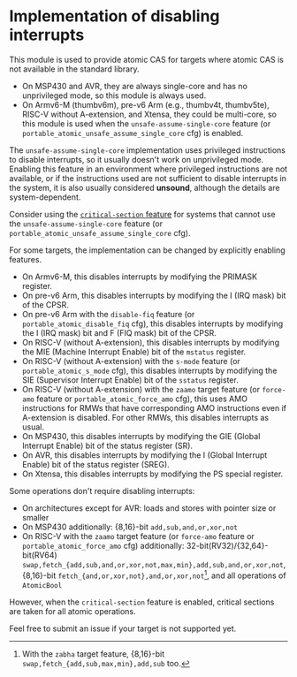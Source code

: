 # Implementation of disabling interrupts

This module is used to provide atomic CAS for targets where atomic CAS is not available in the standard library.

- On MSP430 and AVR, they are always single-core and has no unprivileged mode, so this module is always used.
- On Armv6-M (thumbv6m), pre-v6 Arm (e.g., thumbv4t, thumbv5te), RISC-V without A-extension, and Xtensa, they could be multi-core, so this module is used when the `unsafe-assume-single-core` feature (or `portable_atomic_unsafe_assume_single_core` cfg) is enabled.

The `unsafe-assume-single-core` implementation uses privileged instructions to disable interrupts, so it usually doesn't work on unprivileged mode.
Enabling this feature in an environment where privileged instructions are not available, or if the instructions used are not sufficient to disable interrupts in the system, it is also usually considered **unsound**, although the details are system-dependent.

Consider using the [`critical-section` feature](../../../README.md#optional-features-critical-section) for systems that cannot use the `unsafe-assume-single-core` feature (or `portable_atomic_unsafe_assume_single_core` cfg).

For some targets, the implementation can be changed by explicitly enabling features.

- On Armv6-M, this disables interrupts by modifying the PRIMASK register.
- On pre-v6 Arm, this disables interrupts by modifying the I (IRQ mask) bit of the CPSR.
- On pre-v6 Arm with the `disable-fiq` feature (or `portable_atomic_disable_fiq` cfg), this disables interrupts by modifying the I (IRQ mask) bit and F (FIQ mask) bit of the CPSR.
- On RISC-V (without A-extension), this disables interrupts by modifying the MIE (Machine Interrupt Enable) bit of the `mstatus` register.
- On RISC-V (without A-extension) with the `s-mode` feature (or `portable_atomic_s_mode` cfg), this disables interrupts by modifying the SIE (Supervisor Interrupt Enable) bit of the `sstatus` register.
- On RISC-V (without A-extension) with the `zaamo` target feature (or `force-amo` feature or `portable_atomic_force_amo` cfg), this uses AMO instructions for RMWs that have corresponding AMO instructions even if A-extension is disabled. For other RMWs, this disables interrupts as usual.
- On MSP430, this disables interrupts by modifying the GIE (Global Interrupt Enable) bit of the status register (SR).
- On AVR, this disables interrupts by modifying the I (Global Interrupt Enable) bit of the status register (SREG).
- On Xtensa, this disables interrupts by modifying the PS special register.

Some operations don't require disabling interrupts:

- On architectures except for AVR: loads and stores with pointer size or smaller
- On MSP430 additionally: {8,16}-bit `add,sub,and,or,xor,not`
- On RISC-V with the `zaamo` target feature (or `force-amo` feature or `portable_atomic_force_amo` cfg) additionally: 32-bit(RV32)/{32,64}-bit(RV64) `swap,fetch_{add,sub,and,or,xor,not,max,min},add,sub,and,or,xor,not`, {8,16}-bit `fetch_{and,or,xor,not},and,or,xor,not`[^1], and all operations of `AtomicBool`

However, when the `critical-section` feature is enabled, critical sections are taken for all atomic operations.

Feel free to submit an issue if your target is not supported yet.

[^1]: With the `zabha` target feature, {8,16}-bit `swap,fetch_{add,sub,max,min},add,sub` too.

